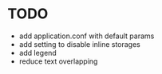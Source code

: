 # TODO

- add application.conf with default params
- add setting to disable inline storages
- add legend
- reduce text overlapping
